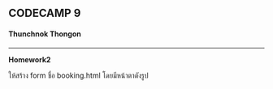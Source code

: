 ## CODECAMP 9
#### Thunchnok Thongon
***

**Homework2**

ให้สร้าง form ชื่อ booking.html โดยมีหน้าตาดังรูป
